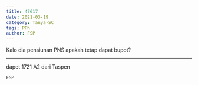 ```yaml
---
title: 47617
date: 2021-03-19
category: Tanya-SC
tags: PPh
author: FSP
---
```


Kalo dia pensiunan PNS apakah tetap dapat bupot?

---

dapet 1721 A2 dari Taspen

`FSP`
